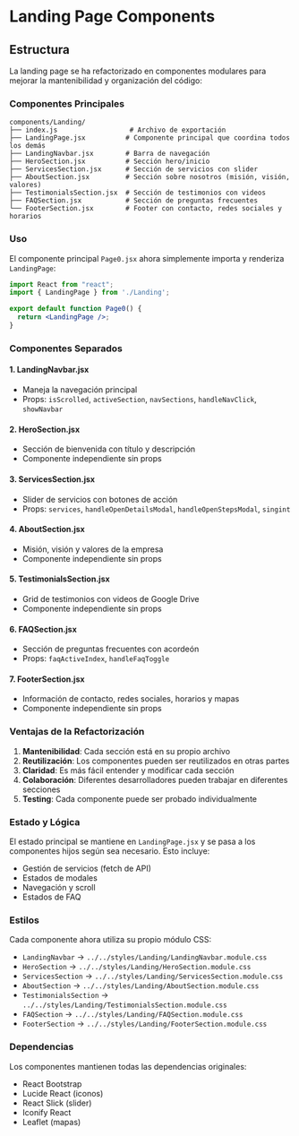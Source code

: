# Landing Page Components

## Estructura

La landing page se ha refactorizado en componentes modulares para mejorar la mantenibilidad y organización del código:

### Componentes Principales

```
components/Landing/
├── index.js                  # Archivo de exportación
├── LandingPage.jsx          # Componente principal que coordina todos los demás
├── LandingNavbar.jsx        # Barra de navegación
├── HeroSection.jsx          # Sección hero/inicio
├── ServicesSection.jsx      # Sección de servicios con slider
├── AboutSection.jsx         # Sección sobre nosotros (misión, visión, valores)
├── TestimonialsSection.jsx  # Sección de testimonios con videos
├── FAQSection.jsx           # Sección de preguntas frecuentes
└── FooterSection.jsx        # Footer con contacto, redes sociales y horarios
```

### Uso

El componente principal `Page0.jsx` ahora simplemente importa y renderiza `LandingPage`:

```jsx
import React from "react";
import { LandingPage } from './Landing';

export default function Page0() {
  return <LandingPage />;
}
```

### Componentes Separados

#### 1. **LandingNavbar.jsx**
- Maneja la navegación principal
- Props: `isScrolled`, `activeSection`, `navSections`, `handleNavClick`, `showNavbar`

#### 2. **HeroSection.jsx**
- Sección de bienvenida con título y descripción
- Componente independiente sin props

#### 3. **ServicesSection.jsx**
- Slider de servicios con botones de acción
- Props: `services`, `handleOpenDetailsModal`, `handleOpenStepsModal`, `singint`

#### 4. **AboutSection.jsx**
- Misión, visión y valores de la empresa
- Componente independiente sin props

#### 5. **TestimonialsSection.jsx**
- Grid de testimonios con videos de Google Drive
- Componente independiente sin props

#### 6. **FAQSection.jsx**
- Sección de preguntas frecuentes con acordeón
- Props: `faqActiveIndex`, `handleFaqToggle`

#### 7. **FooterSection.jsx**
- Información de contacto, redes sociales, horarios y mapas
- Componente independiente sin props

### Ventajas de la Refactorización

1. **Mantenibilidad**: Cada sección está en su propio archivo
2. **Reutilización**: Los componentes pueden ser reutilizados en otras partes
3. **Claridad**: Es más fácil entender y modificar cada sección
4. **Colaboración**: Diferentes desarrolladores pueden trabajar en diferentes secciones
5. **Testing**: Cada componente puede ser probado individualmente

### Estado y Lógica

El estado principal se mantiene en `LandingPage.jsx` y se pasa a los componentes hijos según sea necesario. Esto incluye:

- Gestión de servicios (fetch de API)
- Estados de modales
- Navegación y scroll
- Estados de FAQ

### Estilos

Cada componente ahora utiliza su propio módulo CSS:
- `LandingNavbar` → `../../styles/Landing/LandingNavbar.module.css`
- `HeroSection` → `../../styles/Landing/HeroSection.module.css`
- `ServicesSection` → `../../styles/Landing/ServicesSection.module.css`
- `AboutSection` → `../../styles/Landing/AboutSection.module.css`
- `TestimonialsSection` → `../../styles/Landing/TestimonialsSection.module.css`
- `FAQSection` → `../../styles/Landing/FAQSection.module.css`
- `FooterSection` → `../../styles/Landing/FooterSection.module.css`

### Dependencias

Los componentes mantienen todas las dependencias originales:
- React Bootstrap
- Lucide React (iconos)
- React Slick (slider)
- Iconify React
- Leaflet (mapas)
